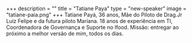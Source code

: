 +++
description = ""
title = "Tatiane Paya"
type = "new-speaker"
image = "tatiane-paia.png"
+++
Tatiane Payá, 36 anos, Mãe do Piloto de Drag.Jr Luiz Felipe e da futura piloto Mariana. 18 anos de experiência em TI, Coordenadora de Governança e Suporte no Ifood. Missão: entregar ao próximo a melhor versão de mim, todos os dias.